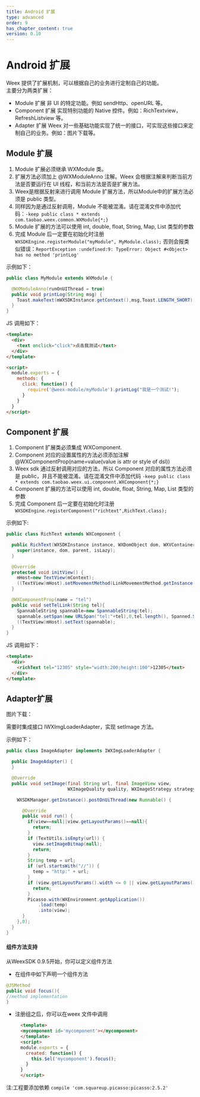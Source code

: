 ```yaml
---
title: Android 扩展
type: advanced
order: 9
has_chapter_content: true
version: 0.10
---
```


# Android 扩展

Weex 提供了扩展机制，可以根据自己的业务进行定制自己的功能。  
主要分为两类扩展：  

- Module 扩展 非 UI 的特定功能。例如 sendHttp、openURL 等。
- Component 扩展 实现特别功能的 Native 控件。例如：RichTextview，RefreshListview 等。
- Adapter 扩展 Weex 对一些基础功能实现了统一的接口，可实现这些接口来定制自己的业务。例如：图片下载等。

## Module 扩展

1. Module 扩展必须继承 WXModule 类。
2. 扩展方法必须加上 @WXModuleAnno 注解。Weex 会根据注解来判断当前方法是否要运行在 UI 线程，和当前方法是否是扩展方法。
3. Weex是根据反射来进行调用 Module 扩展方法，所以Module中的扩展方法必须是 public 类型。
4. 同样因为是通过反射调用，Module 不能被混淆。请在混淆文件中添加代码：`-keep public class * extends com.taobao.weex.common.WXModule{*;}`
5. Module 扩展的方法可以使用 int, double, float, String, Map, List 类型的参数
6. 完成 Module 后一定要在初始化时注册 `WXSDKEngine.registerModule("myModule", MyModule.class);` 否则会报类似错误：`ReportException :undefined:9: TypeError: Object #<Object> has no method 'printLog'`

示例如下：

```java
public class MyModule extends WXModule {

  @WXModuleAnno(runOnUIThread = true)
  public void printLog(String msg) {
    Toast.makeText(mWXSDKInstance.getContext(),msg,Toast.LENGTH_SHORT).show();
  }
}
```

JS 调用如下：

```html
<template>
  <div>
    <text onclick="click">点击我测试</text>
  </div>
</template>

<script>
  module.exports = {
    methods: {
      click: function() {
        require('@weex-module/myModule').printLog("我是一个测试!");
      }
    }
  }
</script>
```

## Component 扩展

1. Component 扩展类必须集成 WXComponent.
2. Component 对应的设置属性的方法必须添加注解 @WXComponentProp(name=value(value is attr or style of dsl))
3. Weex sdk 通过反射调用对应的方法，所以 Component 对应的属性方法必须是 public，并且不能被混淆。请在混淆文件中添加代码  `-keep public class * extends com.taobao.weex.ui.component.WXComponent{*;}`
4. Component 扩展的方法可以使用 int, double, float, String, Map, List 类型的参数
5. 完成 Component 后一定要在初始化时注册 `WXSDKEngine.registerComponent("richtext",RichText.class);`

示例如下:

```java
public class RichText extends WXComponent {

  public RichText(WXSDKInstance instance, WXDomObject dom, WXVContainer parent, boolean isLazy) {
    super(instance, dom, parent, isLazy);
  }

  @Override
  protected void initView() {
    mHost=new TextView(mContext);
    ((TextView)mHost).setMovementMethod(LinkMovementMethod.getInstance());
  }

  @WXComponentProp(name = "tel")
  public void setTelLink(String tel){
    SpannableString spannable=new SpannableString(tel);
    spannable.setSpan(new URLSpan("tel:"+tel),0,tel.length(), Spanned.SPAN_EXCLUSIVE_EXCLUSIVE);
    ((TextView)mHost).setText(spannable);
  }
}
```

JS 调用如下：

```html
<template>
  <div>
    <richText tel="12305" style="width:200;height:100">12305</text>
  </div>
</template>
```
## Adapter扩展

图片下载：

需要时集成接口 IWXImgLoaderAdapter，实现 setImage 方法。

示例如下：

```java
public class ImageAdapter implements IWXImgLoaderAdapter {

  public ImageAdapter() {
  }

  @Override
  public void setImage(final String url, final ImageView view,
                       WXImageQuality quality, WXImageStrategy strategy) {

    WXSDKManager.getInstance().postOnUiThread(new Runnable() {

      @Override
      public void run() {
        if(view==null||view.getLayoutParams()==null){
          return;
        }
        if (TextUtils.isEmpty(url)) {
          view.setImageBitmap(null);
          return;
        }
        String temp = url;
        if (url.startsWith("//")) {
          temp = "http:" + url;
        }
        if (view.getLayoutParams().width <= 0 || view.getLayoutParams().height <= 0) {
          return;
        }
        Picasso.with(WXEnvironment.getApplication())
            .load(temp)
            .into(view);
      }
    },0);
  }
}
```
#### 组件方法支持
从WeexSDK 0.9.5开始，你可以定义组件方法

- 在组件中如下声明一个组件方法

 ```java
 @JSMethod
 public void focus(){
 //method implementation
 }
 ```
- 注册组之后，你可以在weex 文件中调用
  
  ```html
	<template>
    <mycomponent id='mycomponent'></mycomponent>
	</template>
	<script>
    module.exports = {
      created: function() {
        this.$el('mycomponent').focus();
      }
    }
	</script>
	```
	
注:工程要添加依赖 `compile 'com.squareup.picasso:picasso:2.5.2'`
